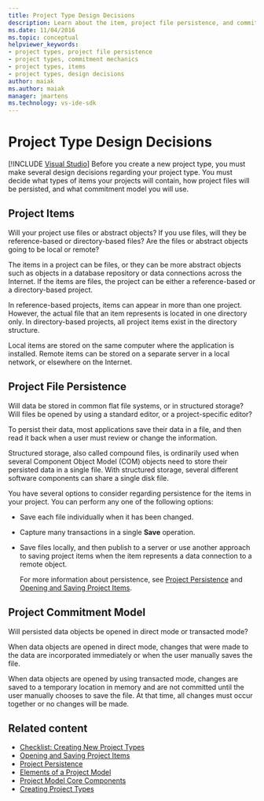 ```yaml
---
title: Project Type Design Decisions
description: Learn about the item, project file persistence, and commitment mechanic design decisions to make before you extend Visual Studio by creating a new project type.
ms.date: 11/04/2016
ms.topic: conceptual
helpviewer_keywords:
- project types, project file persistence
- project types, commitment mechanics
- project types, items
- project types, design decisions
author: maiak
ms.author: maiak
manager: jmartens
ms.technology: vs-ide-sdk
---
```

# Project Type Design Decisions

 [!INCLUDE [Visual Studio](~/includes/applies-to-version/vs-windows-only.md)]
Before you create a new project type, you must make several design decisions regarding your project type. You must decide what types of items your projects will contain, how project files will be persisted, and what commitment model you will use.

## Project Items
 Will your project use files or abstract objects? If you use files, will they be reference-based or directory-based files? Are the files or abstract objects going to be local or remote?

 The items in a project can be files, or they can be more abstract objects such as objects in a database repository or data connections across the Internet. If the items are files, the project can be either a reference-based or a directory-based project.

 In reference-based projects, items can appear in more than one project. However, the actual file that an item represents is located in one directory only. In directory-based projects, all project items exist in the directory structure.

 Local items are stored on the same computer where the application is installed. Remote items can be stored on a separate server in a local network, or elsewhere on the Internet.

## Project File Persistence
 Will data be stored in common flat file systems, or in structured storage? Will files be opened by using a standard editor, or a project-specific editor?

 To persist their data, most applications save their data in a file, and then read it back when a user must review or change the information.

 Structured storage, also called compound files, is ordinarily used when several Component Object Model (COM) objects need to store their persisted data in a single file. With structured storage, several different software components can share a single disk file.

 You have several options to consider regarding persistence for the items in your project. You can perform any one of the following options:

- Save each file individually when it has been changed.

- Capture many transactions in a single **Save** operation.

- Save files locally, and then publish to a server or use another approach to saving project items when the item represents a data connection to a remote object.

  For more information about persistence, see [Project Persistence](../../extensibility/internals/project-persistence.md) and [Opening and Saving Project Items](../../extensibility/internals/opening-and-saving-project-items.md).

## Project Commitment Model
 Will persisted data objects be opened in direct mode or transacted mode?

 When data objects are opened in direct mode, changes that were made to the data are incorporated immediately or when the user manually saves the file.

 When data objects are opened by using transacted mode, changes are saved to a temporary location in memory and are not committed until the user manually chooses to save the file. At that time, all changes must occur together or no changes will be made.

## Related content
- [Checklist: Creating New Project Types](../../extensibility/internals/checklist-creating-new-project-types.md)
- [Opening and Saving Project Items](../../extensibility/internals/opening-and-saving-project-items.md)
- [Project Persistence](../../extensibility/internals/project-persistence.md)
- [Elements of a Project Model](../../extensibility/internals/elements-of-a-project-model.md)
- [Project Model Core Components](../../extensibility/internals/project-model-core-components.md)
- [Creating Project Types](../../extensibility/internals/creating-project-types.md)
